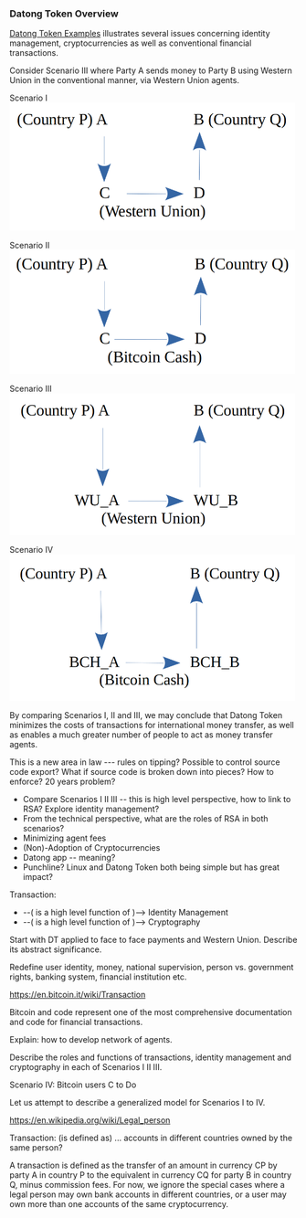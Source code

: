 ### Datong Token Overview

[Datong Token Examples](https://github.com/udexon/EMYL/blob/master/E003_Online_Tipping.md) illustrates several issues concerning identity management, cryptocurrencies as well as conventional financial transactions.

Consider Scenario III where Party A sends money to Party B using Western Union in the conventional manner, via Western Union agents.

Scenario I
<img src="https://github.com/udexon/DatongToken/blob/master/pay_wu_agents.png" width=500>

Scenario II
<img src="https://github.com/udexon/DatongToken/blob/master/pay_bch_agents.png" width=500>

Scenario III
<img src="https://github.com/udexon/DatongToken/blob/master/pay_wu_direct.png" width=500>

Scenario IV
<img src="https://github.com/udexon/DatongToken/blob/master/pay_bch_direct.png" width=500>

By comparing Scenarios I, II and III, we may conclude that Datong Token minimizes the costs of transactions for international money transfer, as well as enables a much greater number of people to act as money transfer agents.

This is a new area in law --- rules on tipping? Possible to control source code export? What if source code is broken down into pieces? How to enforce? 20 years problem?


- Compare Scenarios I II III -- this is high level perspective, how to link to RSA? Explore identity management?
- From the technical perspective, what are the roles of RSA in both scenarios?
- Minimizing agent fees
- (Non)-Adoption of Cryptocurrencies
- Datong app -- meaning?
- Punchline? Linux and Datong Token both being simple but has great impact?

Transaction: 
- --( is a high level function of )--> Identity Management
- --( is a high level function of )--> Cryptography

Start with DT applied to face to face payments and Western Union. Describe its abstract significance.

Redefine user identity, money, national supervision, person vs. government rights, banking system, financial institution etc.

https://en.bitcoin.it/wiki/Transaction

Bitcoin and code represent one of the most comprehensive documentation and code for financial transactions. 

Explain: how to develop network of agents.

Describe the roles and functions of transactions, identity management and cryptography in each of Scenarios I II III.

Scenario IV: Bitcoin users C to Do

Let us attempt to describe a generalized model for Scenarios I to IV.

https://en.wikipedia.org/wiki/Legal_person

Transaction: (is defined as) ... accounts in different countries owned by the same person?

A transaction is defined as the transfer of an amount in currency CP by party A in country P to the equivalent in currency CQ for party B in country Q, minus commission fees.
For now, we ignore the special cases where a legal person may own bank accounts in different countries, or a user may own more than one accounts of the same cryptocurrency.
